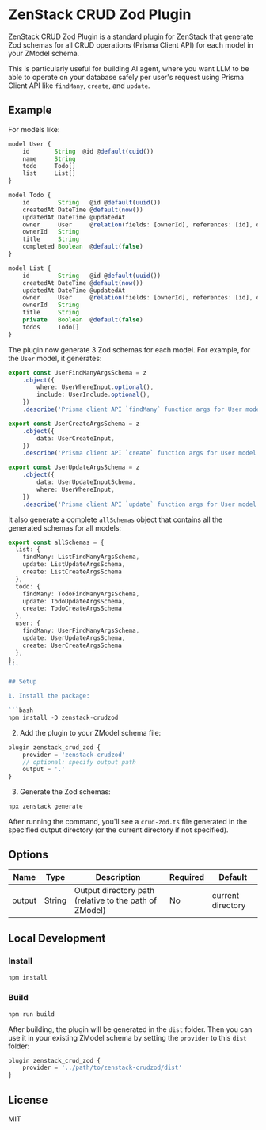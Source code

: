 # ZenStack CRUD Zod Plugin

ZenStack CRUD Zod Plugin is a standard plugin for [ZenStack](https://zenstack.dev) that generate Zod schemas for all CRUD operations (Prisma Client API) for each model in your ZModel schema.

This is particularly useful for building AI agent, where you want LLM to be able to operate on your database safely per user's request using Prisma Client API like `findMany`, `create`, and `update`.

## Example

For models like:

```typescript
model User {
    id       String  @id @default(cuid())
    name     String
    todo     Todo[]
    list     List[]
}

model Todo {
    id        String   @id @default(uuid())
    createdAt DateTime @default(now())
    updatedAt DateTime @updatedAt
    owner     User     @relation(fields: [ownerId], references: [id], onDelete: Cascade)
    ownerId   String
    title     String
    completed Boolean  @default(false)
}

model List {
    id        String   @id @default(uuid())
    createdAt DateTime @default(now())
    updatedAt DateTime @updatedAt
    owner     User     @relation(fields: [ownerId], references: [id], onDelete: Cascade)
    ownerId   String
    title     String
    private   Boolean  @default(false)
    todos     Todo[]
}
```

The plugin now generate 3 Zod schemas for each model. For example, for the `User` model, it generates:

```typescript
export const UserFindManyArgsSchema = z
    .object({
        where: UserWhereInput.optional(),
        include: UserInclude.optional(),
    })
    .describe('Prisma client API `findMany` function args for User model');

export const UserCreateArgsSchema = z
    .object({
        data: UserCreateInput,
    })
    .describe('Prisma client API `create` function args for User model');

export const UserUpdateArgsSchema = z
    .object({
        data: UserUpdateInputSchema,
        where: UserWhereInput,
    })
    .describe('Prisma client API `update` function args for User model');
```

It also generate a complete `allSchemas` object that contains all the generated schemas for all models:

````typescript
export const allSchemas = {
  list: {
    findMany: ListFindManyArgsSchema,
    update: ListUpdateArgsSchema,
    create: ListCreateArgsSchema
  },
  todo: {
    findMany: TodoFindManyArgsSchema,
    update: TodoUpdateArgsSchema,
    create: TodoCreateArgsSchema
  },
  user: {
    findMany: UserFindManyArgsSchema,
    update: UserUpdateArgsSchema,
    create: UserCreateArgsSchema
  },
};
```

## Setup

1. Install the package:

```bash
npm install -D zenstack-crudzod
````

2. Add the plugin to your ZModel schema file:

```typescript
plugin zenstack_crud_zod {
    provider = 'zenstack-crudzod'
    // optional: specify output path
    output = '.'
}
```

3. Generate the Zod schemas:

```bash
npx zenstack generate
```

After running the command, you'll see a `crud-zod.ts` file generated in the specified output directory (or the current directory if not specified).

## Options

| Name   | Type   | Description                                            | Required | Default           |
| ------ | ------ | ------------------------------------------------------ | -------- | ----------------- |
| output | String | Output directory path (relative to the path of ZModel) | No       | current directory |

## Local Development

### Install

```bash
npm install
```

### Build

```bash
npm run build
```

After building, the plugin will be generated in the `dist` folder. Then you can use it in your existing ZModel schema by setting the `provider` to this `dist` folder:

```typescript
plugin zenstack_crud_zod {
    provider = '../path/to/zenstack-crudzod/dist'
}
```

## License

MIT
